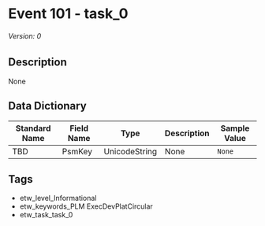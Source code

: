 # Event 101 - task_0
###### Version: 0

## Description
None

## Data Dictionary
|Standard Name|Field Name|Type|Description|Sample Value|
|---|---|---|---|---|
|TBD|PsmKey|UnicodeString|None|`None`|

## Tags
* etw_level_Informational
* etw_keywords_PLM ExecDevPlatCircular
* etw_task_task_0